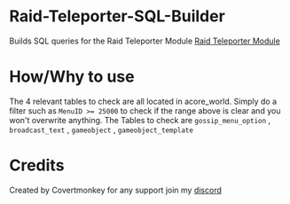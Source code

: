 # Raid-Teleporter-SQL-Builder
Builds SQL queries for the Raid Teleporter Module
[Raid Teleporter Module](https://github.com/StealthyApe/RaidTeleporter "Module")

# How/Why to use
The 4 relevant tables to check are all located in acore_world.
Simply do a filter such as `MenuID >= 25000` to check if the range above is clear and you won't overwrite anything.
The Tables to check are `gossip_menu_option` , `broadcast_text` , `gameobject` , `gameobject_template`

# Credits
Created by Covertmonkey for any support join my [discord](https://discord.gg/zHTqRY4EAQ "Covertmonkey's Modules") 

